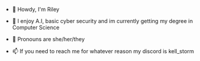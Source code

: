 - 👋 Howdy, I'm Riley
  
- 👀 I enjoy A.I, basic cyber security and im currently getting my degree in Computer Science
- 💞️ Pronouns are she/her/they
- 📫 If you need to reach me for whatever reason my discord is kell_storm
